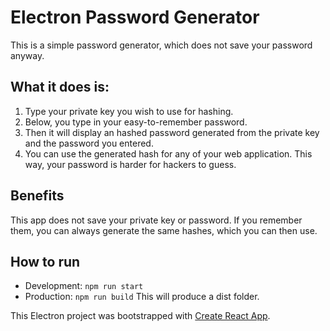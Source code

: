# Electron Password Generator

This is a simple password generator, which does not save your password anyway.

## What it does is:
1. Type your private key you wish to use for hashing.
2. Below, you type in your easy-to-remember password.
3. Then it will display an hashed password generated from the private key and the password you entered.
4. You can use the generated hash for any of your web application.  This way, your password is harder for hackers to guess.

## Benefits
This app does not save your private key or password.  If you remember them, you can always generate the same hashes, which you can then use.

## How to run
- Development: ```npm run start```
- Production: ```npm run build``` This will produce a dist folder.

This Electron project was bootstrapped with [Create React App](https://github.com/facebook/create-react-app).

